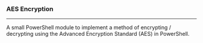### AES Encryption
----

A small PowerShell module to implement a method of encrypting / decrypting
using the Advanced Encryption Standard (AES) in PowerShell.
